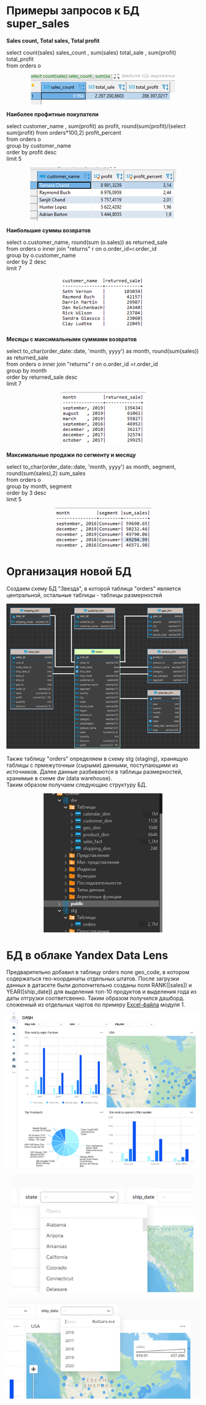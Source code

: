 # Примеры запросов к БД super_sales


__Sales count, Total sales, Total profit__

select count(sales) sales_count , sum(sales) total_sale , sum(profit) total_profit  
	from orders o 

<p align="center">	
    <img src="https://github.com/gyllub/DE-101/blob/main/Module02/pics/1.png">
</p>

__Наиболее профитные покупатели__

select
	customer_name ,
	sum(profit) as profit,
	round(sum(profit)/(select sum(profit) from orders\*100,2) profit_percent  
from orders o  
group by customer_name  
order by profit desc  
limit 5

<p align="center">
    <img src="https://github.com/gyllub/DE-101/blob/main/Module02/pics/2.png">
</p>

__Наибольшие суммы возвратов__

select o.customer_name, round(sum (o.sales)) as returned_sale  
from orders o
	inner join "returns" r on o.order_id=r.order_id  
group by o.customer_name  
order by 2 desc  
limit 7  

<p align="center">
    <img src="https://github.com/gyllub/DE-101/blob/main/Module02/pics/3.png">
</p>

__Месяцы с максимальными суммами возвратов__

select to_char(order_date::date, 'month, yyyy') as month, round(sum(sales)) as returned_sale  
from orders o inner join "returns" r on o.order_id =r.order_id  
group by month  
order by returned_sale desc  
limit 7  

<p align="center">
    <img src="https://github.com/gyllub/DE-101/blob/main/Module02/pics/4.png">
</p>

__Максимальные продажи по сегменту и месяцу__

select to_char(order_date::date, 'month, yyyy') as month, segment, round(sum(sales),2) sum_sales  
from orders o  
group by month, segment  
order by 3 desc  
limit 5  

<p align="center">
    <img src="https://github.com/gyllub/DE-101/blob/main/Module02/pics/5.png">
</p>

# Организация новой БД
Создаем схему БД "Звезда", в которой таблица "orders" является центральной, остальные таблицы - таблицы размерностей

<p align="center">
    <img src="https://github.com/gyllub/DE-101/blob/main/Module02/pics/6.png">
</p>

Также таблицу "orders" определяем в схему stg (staging), хранящую таблицы с прмежуточныи (сырыми) данными, поступающими из источников. Далее данные разбиваются в таблицы размерностей, хранимые в схеме dw (data warehouse).  
Таким образом получаем следующаю структуру БД.

<p align="center">
    <img src="https://github.com/gyllub/DE-101/blob/main/Module02/pics/7.png">
</p>

# БД в облаке Yandex Data Lens

Предварительно добавил в таблицу orders поле geo_code, в котором содержаться гео-координаты отдельных штатов. 
После загрузки данных в датасете были дополнительно созданы поля RANK([sales]) и YEAR([ship_date]) для выделения топ-10 продуктов и выделения года из даты отгрузки соответсвенно.
Таким образом получился дашборд. сложенный из отдельных чартов по примеру [Excel-файла](https://github.com/gyllub/DE-101/Module01/Excel_analytics.xlsx) модуля 1.
<p align="center">
    <img src="https://github.com/gyllub/DE-101/blob/main/Module02/pics/DLens1.png">
</p>
<p align="center">
    <img src="https://github.com/gyllub/DE-101/blob/main/Module02/pics/DLens2.png">
</p>
<p align="center">
    <img src="https://github.com/gyllub/DE-101/blob/main/Module02/pics/DLens3.png">
</p>


